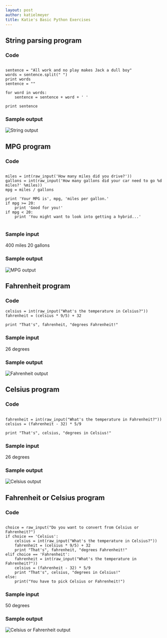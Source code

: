 ```yaml
---
layout: post
author: katielmeyer
title: Katie's Basic Python Exercises
---
```


## String parsing program

### Code

```

sentence = "All work and no play makes Jack a dull boy"
words = sentence.split(" ")
print words
sentence = ""

for word in words:
    sentence = sentence + word + ' '

print sentence

```

### Sample output
![String output](http://i.imgur.com/3RMuvzQ.png)


## MPG program

### Code

```

miles = int(raw_input('How many miles did you drive?'))
gallons = int(raw_input('How many gallons did your car need to go %d miles?' %miles))
mpg = miles / gallons

print 'Your MPG is', mpg, 'miles per gallon.'
if mpg >= 20:
    print 'Good for you!'
if mpg < 20:
    print 'You might want to look into getting a hybrid...'
    
```

### Sample input
400 miles
20 gallons

### Sample output
![MPG output](http://i.imgur.com/sWSvufX.png)


## Fahrenheit program

### Code

```
celsius = int(raw_input("What's the temperature in Celsius?"))
fahrenheit = (celsius * 9/5) + 32

print "That's", fahrenheit, "degrees Fahrenheit!"
```

### Sample input
26 degrees

### Sample output
![Fahrenheit output](http://i.imgur.com/1KXNxME.png)


## Celsius program

### Code

```

fahrenheit = int(raw_input("What's the temperature in Fahrenheit?"))
celsius = (fahrenheit - 32) * 5/9

print "That's", celsius, "degrees in Celsius!"

```

### Sample input
26 degrees

### Sample output
![Celsius output](http://i.imgur.com/kil2tO0.png)

## Fahrenheit or Celsius program

### Code

```

choice = raw_input("Do you want to convert from Celsius or Fahrenheit?")
if choice == 'Celsius':
    celsius = int(raw_input("What's the temperature in Celsius?"))
    fahrenheit = (celsius * 9/5) + 32
    print "That's", fahrenheit, "degrees Fahrenheit!"
elif choice == 'Fahrenheit':
    fahrenheit = int(raw_input("What's the temperature in Fahrenheit?"))
    celsius = (fahrenheit - 32) * 5/9
    print "That's", celsius, "degrees in Celsius!"
else:
    print("You have to pick Celsius or Fahrenheit!")

```

### Sample input
50 degrees

### Sample output
![Celsius or Fahrenheit output](http://i.imgur.com/bY9p0sE.png)
